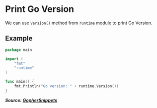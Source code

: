# Print Go Version

We can use `Version()` method from `runtime` module to print Go Version.

## Example

```go
package main

import (
    "fmt"
    "runtime"
)

func main() {
    fmt.Println("Go version: " + runtime.Version())
}
```

**_Source: [GopherSnippets](https://gophersnippets.com/how-to-print-go-version)_**
